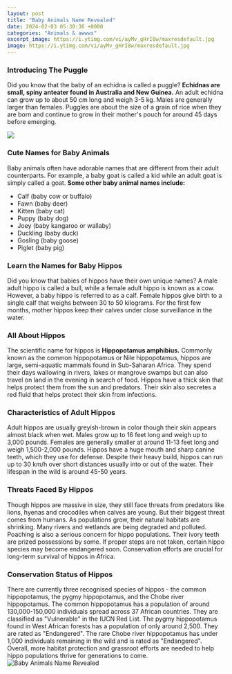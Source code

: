 ```yaml
---
layout: post
title: "Baby Animals Name Revealed"
date: 2024-02-03 05:30:36 +0000
categories: "Animals & awwws"
excerpt_image: https://i.ytimg.com/vi/ayMv_gHrI8w/maxresdefault.jpg
image: https://i.ytimg.com/vi/ayMv_gHrI8w/maxresdefault.jpg
---
```


### Introducing The Puggle
Did you know that the baby of an echidna is called a puggle? **Echidnas are small, spiny anteater found in Australia and New Guinea.** An adult echidna can grow up to about 50 cm long and weigh 3-5 kg. Males are generally larger than females. Puggles are about the size of a grain of rice when they are born and continue to grow in their mother's pouch for around 45 days before emerging. 

![](https://myenglishtutors.org/wp-content/uploads/2020/10/ANIMALS-AND-THEIR-BABIES-1536x1328.jpg)
### Cute Names for Baby Animals 
Baby animals often have adorable names that are different from their adult counterparts. For example, a baby goat is called a kid while an adult goat is simply called a goat. **Some other baby animal names include:**
- Calf (baby cow or buffalo)
- Fawn (baby deer) 
- Kitten (baby cat)
- Puppy (baby dog)
- Joey (baby kangaroo or wallaby)
- Duckling (baby duck)
- Gosling (baby goose)
- Piglet (baby pig)
### Learn the Names for Baby Hippos
Did you know that babies of hippos have their own unique names? A male adult hippo is called a bull, while a female adult hippo is known as a cow. However, a baby hippo is referred to as a calf. Female hippos give birth to a single calf that weighs between 30 to 50 kilograms. For the first few months, mother hippos keep their calves under close surveillance in the water.
### All About Hippos 
The scientific name for hippos is **Hippopotamus amphibius.** Commonly known as the common hippopotamus or Nile hippopotamus, hippos are large, semi-aquatic mammals found in Sub-Saharan Africa. They spend their days wallowing in rivers, lakes or mangrove swamps but can also travel on land in the evening in search of food. Hippos have a thick skin that helps protect them from the sun and predators. Their skin also secretes a red fluid that helps protect their skin from infections.
### Characteristics of Adult Hippos
Adult hippos are usually greyish-brown in color though their skin appears almost black when wet. Males grow up to 16 feet long and weigh up to 3,000 pounds. Females are generally smaller at around 11-13 feet long and weigh 1,500-2,000 pounds. Hippos have a huge mouth and sharp canine teeth, which they use for defense. Despite their heavy build, hippos can run up to 30 km/h over short distances usually into or out of the water. Their lifespan in the wild is around 45-50 years.
### Threats Faced By Hippos
Though hippos are massive in size, they still face threats from predators like lions, hyenas and crocodiles when calves are young. But their biggest threat comes from humans. As populations grow, their natural habitats are shrinking. Many rivers and wetlands are being degraded and polluted. Poaching is also a serious concern for hippo populations. Their ivory teeth are prized possessions by some. If proper steps are not taken, certain hippo species may become endangered soon. Conservation efforts are crucial for long-term survival of hippos in Africa.
### Conservation Status of Hippos 
There are currently three recognised species of hippos - the common hippopotamus, the pygmy hippopotamus, and the Chobe river hippopotamus. The common hippopotamus has a population of around 130,000-150,000 individuals spread across 37 African countries. They are classified as "Vulnerable" in the IUCN Red List. The pygmy hippopotamus found in West African forests has a population of only around 2,500. They are rated as "Endangered". The rare Chobe river hippopotamus has under 1,000 individuals remaining in the wild and is rated as "Endangered". Overall, more habitat protection and grassroot efforts are needed to help hippo populations thrive for generations to come.
![Baby Animals Name Revealed](https://i.ytimg.com/vi/ayMv_gHrI8w/maxresdefault.jpg)